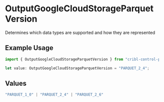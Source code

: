 # OutputGoogleCloudStorageParquetVersion

Determines which data types are supported and how they are represented

## Example Usage

```typescript
import { OutputGoogleCloudStorageParquetVersion } from "cribl-control-plane/models";

let value: OutputGoogleCloudStorageParquetVersion = "PARQUET_2_4";
```

## Values

```typescript
"PARQUET_1_0" | "PARQUET_2_4" | "PARQUET_2_6"
```